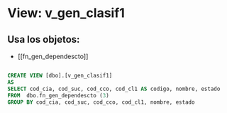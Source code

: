 # View: v_gen_clasif1

## Usa los objetos:
- [[fn_gen_dependescto]]

```sql

CREATE VIEW [dbo].[v_gen_clasif1]
AS 
SELECT cod_cia, cod_suc, cod_cco, cod_cl1 AS codigo, nombre, estado
FROM  dbo.fn_gen_dependescto (3)
GROUP BY cod_cia, cod_suc, cod_cco, cod_cl1, nombre, estado

```
